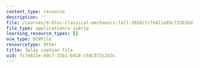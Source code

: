 ```yaml
---
content_type: resource
description: ''
file: /courses/8-01sc-classical-mechanics-fall-2016/fc7e811e89c733b1bd18c58c572c243c_SLPRYIb7RdI.srt
file_type: application/x-subrip
learning_resource_types: []
ocw_type: OCWFile
resourcetype: Other
title: 3play caption file
uid: fc7e811e-89c7-33b1-bd18-c58c572c243c
---
```

